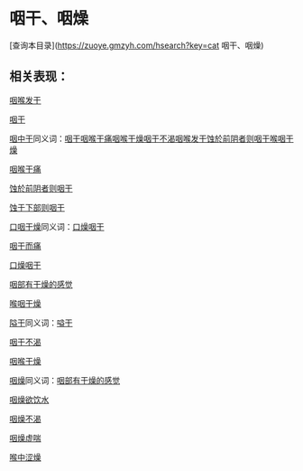 # 咽干、咽燥
[查询本目录](https://zuoye.gmzyh.com/hsearch?key=cat 咽干、咽燥)

## 相关表现：

[咽喉发干](https://zuoye.gmzyh.com/search?key=咽喉发干)
[咽干](https://zuoye.gmzyh.com/search?key=咽干)
[咽中干](https://zuoye.gmzyh.com/search?key=咽中干)同义词：[咽干](https://zuoye.gmzyh.com/search?key=咽干)[咽喉干痛](https://zuoye.gmzyh.com/search?key=咽喉干痛)[咽喉干燥](https://zuoye.gmzyh.com/search?key=咽喉干燥)[咽干不渴](https://zuoye.gmzyh.com/search?key=咽干不渴)[咽喉发干](https://zuoye.gmzyh.com/search?key=咽喉发干)[蚀於前阴者则咽干](https://zuoye.gmzyh.com/search?key=蚀於前阴者则咽干)[喉咽干燥](https://zuoye.gmzyh.com/search?key=喉咽干燥)
[咽喉干痛](https://zuoye.gmzyh.com/search?key=咽喉干痛)
[蚀於前阴者则咽干](https://zuoye.gmzyh.com/search?key=蚀於前阴者则咽干)
[蚀于下部则咽干](https://zuoye.gmzyh.com/search?key=蚀于下部则咽干)
[口咽干燥](https://zuoye.gmzyh.com/search?key=口咽干燥)同义词：[口燥咽干](https://zuoye.gmzyh.com/search?key=口燥咽干)
[咽干而痛](https://zuoye.gmzyh.com/search?key=咽干而痛)
[口燥咽干](https://zuoye.gmzyh.com/search?key=口燥咽干)
[咽部有干燥的感觉](https://zuoye.gmzyh.com/search?key=咽部有干燥的感觉)
[喉咽干燥](https://zuoye.gmzyh.com/search?key=喉咽干燥)
[隘干](https://zuoye.gmzyh.com/search?key=隘干)同义词：[嗌干](https://zuoye.gmzyh.com/search?key=嗌干)
[咽干不渴](https://zuoye.gmzyh.com/search?key=咽干不渴)
[咽喉干燥](https://zuoye.gmzyh.com/search?key=咽喉干燥)
[咽燥](https://zuoye.gmzyh.com/search?key=咽燥)同义词：[咽部有干燥的感觉](https://zuoye.gmzyh.com/search?key=咽部有干燥的感觉)
[咽燥欲饮水](https://zuoye.gmzyh.com/search?key=咽燥欲饮水)
[咽燥不渴](https://zuoye.gmzyh.com/search?key=咽燥不渴)
[咽燥虚喘](https://zuoye.gmzyh.com/search?key=咽燥虚喘)
[喉中涩燥](https://zuoye.gmzyh.com/search?key=喉中涩燥)